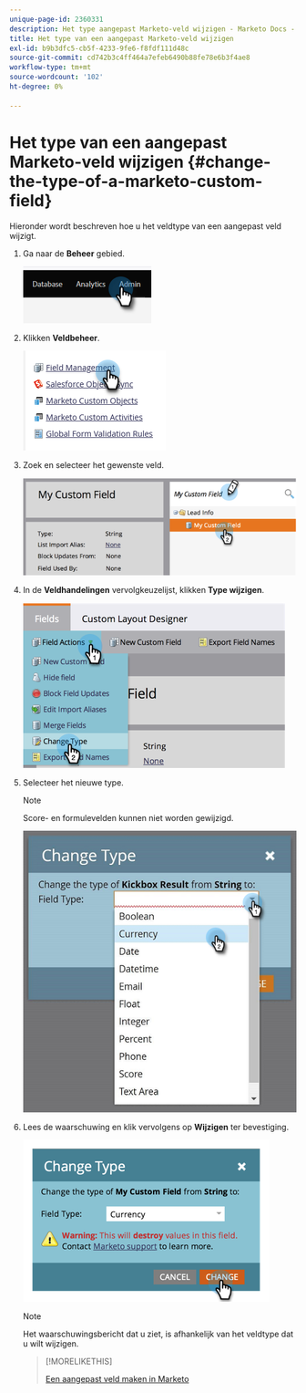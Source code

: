 ```yaml
---
unique-page-id: 2360331
description: Het type aangepast Marketo-veld wijzigen - Marketo Docs - Productdocumentatie
title: Het type van een aangepast Marketo-veld wijzigen
exl-id: b9b3dfc5-cb5f-4233-9fe6-f8fdf111d48c
source-git-commit: cd742b3c4ff464a7efeb6490b88fe78e6b3f4ae8
workflow-type: tm+mt
source-wordcount: '102'
ht-degree: 0%

---
```


# Het type van een aangepast Marketo-veld wijzigen {#change-the-type-of-a-marketo-custom-field}

Hieronder wordt beschreven hoe u het veldtype van een aangepast veld wijzigt.

1. Ga naar de **Beheer** gebied.

   ![](assets/change-the-type-of-a-marketo-custom-field-1.png)

1. Klikken **Veldbeheer**.

   ![](assets/change-the-type-of-a-marketo-custom-field-2.png)

1. Zoek en selecteer het gewenste veld.

   ![](assets/change-the-type-of-a-marketo-custom-field-3.png)

1. In de **Veldhandelingen** vervolgkeuzelijst, klikken **Type wijzigen**.

   ![](assets/change-the-type-of-a-marketo-custom-field-4.png)

1. Selecteer het nieuwe type.

   >[!NOTE]
   >
   >Score- en formulevelden kunnen niet worden gewijzigd.

   ![](assets/change-the-type-of-a-marketo-custom-field-5.png)

1. Lees de waarschuwing en klik vervolgens op **Wijzigen** ter bevestiging.

   ![](assets/change-the-type-of-a-marketo-custom-field-6.png)

   >[!NOTE]
   >
   >Het waarschuwingsbericht dat u ziet, is afhankelijk van het veldtype dat u wilt wijzigen.

   >[!MORELIKETHIS]
   >
   >[Een aangepast veld maken in Marketo](/help/marketo/product-docs/administration/field-management/create-a-custom-field-in-marketo.md)
